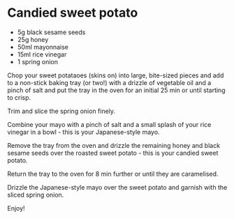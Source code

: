 # Candied sweet potato

- 5g black sesame seeds
- 25g honey
- 50ml mayonnaise
- 15ml rice vinegar
- 1 spring onion



Chop your sweet potataoes (skins on) into large, bite-sized pieces and add to a non-stick baking tray (or two!) with a drizzle of vegetable oil and a pinch of salt and put the tray in the oven for an initial 25 min or until starting to crisp. 

Trim and slice the spring onion finely. 

Combine your mayo with a pinch of salt and a small splash of your rice vinegar in a bowl - this is your Japanese-style mayo. 



Remove the tray from the oven and drizzle the remaining honey and black sesame seeds over the roasted sweet potato - this is your candied sweet potato. 

Return the tray to the oven for 8 min further or until they are caramelised. 

Drizzle the Japanese-style mayo over the sweet potato and garnish with the sliced spring onion. 

Enjoy!
